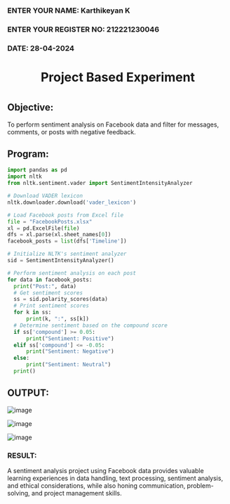 <H3>ENTER YOUR NAME: Karthikeyan K</H3>
<H3>ENTER YOUR REGISTER NO: 212221230046</H3>
<H3>DATE: 28-04-2024</H3>
<H1 Align="center">Project Based Experiment<H1>

## Objective:
To perform sentiment analysis on Facebook data and filter for messages, comments, or posts with negative feedback.

## Program:
  
  ```py
import pandas as pd
import nltk
from nltk.sentiment.vader import SentimentIntensityAnalyzer

# Download VADER lexicon
nltk.downloader.download('vader_lexicon')

# Load Facebook posts from Excel file
file = "FacebookPosts.xlsx"
xl = pd.ExcelFile(file)
dfs = xl.parse(xl.sheet_names[0])
facebook_posts = list(dfs['Timeline'])

# Initialize NLTK's sentiment analyzer
sid = SentimentIntensityAnalyzer()

# Perform sentiment analysis on each post
for data in facebook_posts:
    print("Post:", data)
    # Get sentiment scores
    ss = sid.polarity_scores(data)
    # Print sentiment scores
    for k in ss:
        print(k, ":", ss[k])
    # Determine sentiment based on the compound score
    if ss['compound'] >= 0.05:
        print("Sentiment: Positive")
    elif ss['compound'] <= -0.05:
        print("Sentiment: Negative")
    else:
        print("Sentiment: Neutral")
    print()


 ```

## OUTPUT:
![image](https://github.com/Karthikeyan21001828/Project-Based-Experiment-AAI/assets/93427303/0a5fdbe4-a282-4826-b0ee-cef3b28e85fc)

![image](https://github.com/Karthikeyan21001828/Project-Based-Experiment-AAI/assets/93427303/412790bb-3d44-400a-afaa-4447a2225a4f)

![image](https://github.com/Karthikeyan21001828/Project-Based-Experiment-AAI/assets/93427303/30ad4738-81e0-47f6-b046-19fe59ff9793)



<H3>RESULT:</H3>
 A sentiment analysis project using Facebook data provides valuable learning experiences in data handling, text processing, sentiment analysis, and ethical considerations, while also honing communication, problem-solving, and project management skills.
